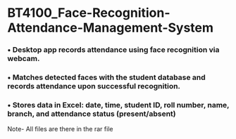 # BT4100_Face-Recognition-Attendance-Management-System

### • Desktop app records attendance using face recognition via webcam.
### • Matches detected faces with the student database and records attendance upon successful recognition.
### • Stores data in Excel: date, time, student ID, roll number, name, branch, and attendance status (present/absent)

Note- All files are there in the rar file 
